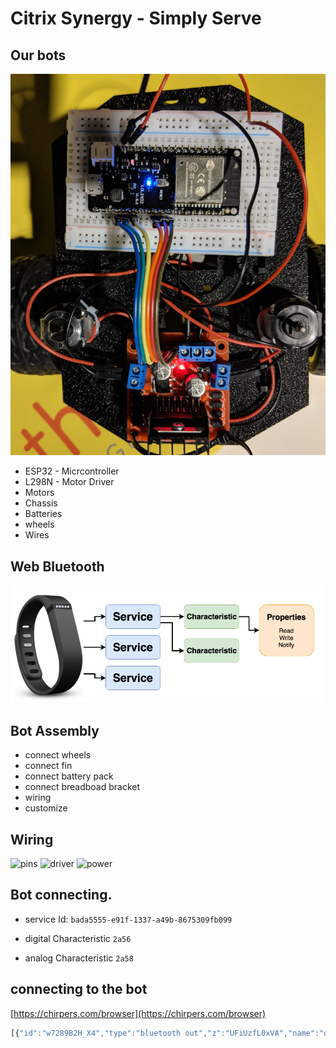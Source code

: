 # Citrix Synergy  - Simply Serve



## Our bots

![bot](bot.jpg)

* ESP32 - Micrcontroller
* L298N - Motor Driver
* Motors
* Chassis
* Batteries
* wheels
* Wires

## Web Bluetooth

![screenshot](BLE_diagram.png)


## Bot Assembly

* connect wheels
* connect fin
* connect battery pack
* connect breadboad bracket
* wiring
* customize


## Wiring

![pins]([pins.jpg])
![driver]([driver.jpg])
![power]([power.jpg])


## Bot connecting.

* service Id: `bada5555-e91f-1337-a49b-8675309fb099`

* digital Characteristic `2a56`

* analog Characteristic `2a58`


## connecting to the bot

[https://chirpers.com/browser](https://chirpers.com/browser)

```javascript
[{"id":"w7289B2H_X4","type":"bluetooth out","z":"UFiUzfL0xVA","name":"digital","characteristicId":"2a56","bleServiceId":"bada5555-e91f-1337-a49b-8675309fb099","x":636,"y":157,"wires":[]},{"id":"IMIdfb8ZRDc","type":"bluetooth out","z":"UFiUzfL0xVA","name":"analog","characteristicId":"2a58","bleServiceId":"bada5555-e91f-1337-a49b-8675309fb099","x":648,"y":421,"wires":[]},{"id":"XLiyeeZNfHg","type":"iot buttons","z":"UFiUzfL0xVA","x":79.5,"y":38,"wires":[["ZpGYRy-6SjU"]]},{"id":"ZpGYRy-6SjU","type":"switch","z":"UFiUzfL0xVA","name":"","property":"payload","propertyType":"msg","rules":[{"t":"eq","v":"2","vt":"num"},{"t":"eq","v":"10","vt":"num"},{"t":"eq","v":"5","vt":"num"},{"t":"eq","v":"7","vt":"num"},{"t":"eq","v":"6","vt":"num"},{"t":"eq","v":"4","vt":"num"},{"t":"eq","v":"8","vt":"num"},{"t":"eq","v":"1","vt":"str"}],"checkall":"true","outputs":8,"x":157,"y":270,"wires":[["3G19J9pm8kg"],["Vy_DQgVO6Tg"],["ABJ-PXjp8L8"],["s1Vjl8NOHVM"],["in0eScdUR_o"],["m3dKjykASr8"],["tVJtHjltcWw"],[]]},{"id":"in0eScdUR_o","type":"change","z":"UFiUzfL0xVA","name":"stop","rules":[{"t":"set","p":"payload","pt":"msg","to":"[19,0,0,4,0,0]","tot":"json"}],"action":"","property":"","from":"","to":"","reg":false,"x":415,"y":366,"wires":[["IMIdfb8ZRDc"]]},{"id":"m3dKjykASr8","type":"change","z":"UFiUzfL0xVA","name":"medium","rules":[{"t":"set","p":"payload","pt":"msg","to":"[19,200,0,4,200,0]","tot":"json"}],"action":"","property":"","from":"","to":"","reg":false,"x":417,"y":426,"wires":[["IMIdfb8ZRDc"]]},{"id":"tVJtHjltcWw","type":"change","z":"UFiUzfL0xVA","name":"fast","rules":[{"t":"set","p":"payload","pt":"msg","to":"[19,255,255,4,255,255]","tot":"json"}],"action":"","property":"","from":"","to":"","reg":false,"x":417,"y":488,"wires":[["IMIdfb8ZRDc"]]},{"id":"3G19J9pm8kg","type":"change","z":"UFiUzfL0xVA","name":"forward","rules":[{"t":"set","p":"payload","pt":"msg","to":"[23,1,18,0,17,1,16,0]","tot":"json"}],"action":"","property":"","from":"","to":"","reg":false,"x":408,"y":70,"wires":[["w7289B2H_X4"]]},{"id":"Vy_DQgVO6Tg","type":"change","z":"UFiUzfL0xVA","name":"reverse","rules":[{"t":"set","p":"payload","pt":"msg","to":"[23,0,18,1,17,0,16,1]","tot":"json"}],"action":"","property":"","from":"","to":"","reg":false,"x":408,"y":136,"wires":[["w7289B2H_X4"]]},{"id":"ABJ-PXjp8L8","type":"change","z":"UFiUzfL0xVA","name":"left","rules":[{"t":"set","p":"payload","pt":"msg","to":"[23,1,18,0,17,0,16,1]","tot":"json"}],"action":"","property":"","from":"","to":"","reg":false,"x":409,"y":197,"wires":[["w7289B2H_X4"]]},{"id":"s1Vjl8NOHVM","type":"change","z":"UFiUzfL0xVA","name":"right","rules":[{"t":"set","p":"payload","pt":"msg","to":"[17,1,16,0,23,0,18,1]","tot":"json"}],"action":"","property":"","from":"","to":"","reg":false,"x":408,"y":263,"wires":[["w7289B2H_X4"]]}]
```
